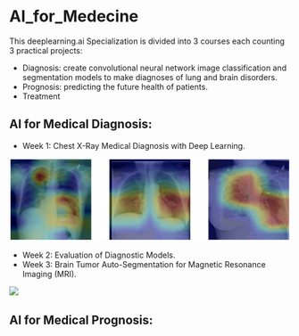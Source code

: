 # AI_for_Medecine


This deeplearning.ai Specialization is divided into 3 courses each counting 3 practical projects:
- Diagnosis: create convolutional neural network image classification and segmentation models to make diagnoses of lung and brain disorders. 
- Prognosis: predicting the future health of patients.
- Treatment

## AI for Medical Diagnosis:

- Week 1: Chest X-Ray Medical Diagnosis with Deep Learning.

![](AI4M_Diagnosis/week_1/utf-8''xray-header-image.png)

- Week 2: Evaluation of Diagnostic Models.
- Week 3: Brain Tumor Auto-Segmentation for Magnetic Resonance Imaging (MRI).

![](AI4M_Diagnosis/week_3/utf-8''gif_out.gif)


## AI for Medical Prognosis:
